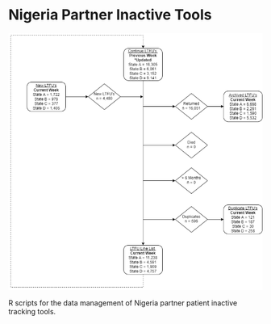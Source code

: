# Nigeria Partner Inactive Tools
![dataflow](https://github.com/randyyee/Nigeria-Partner-Inactive-Tracking-Tool/blob/master/DataFlow.png)
  
R scripts for the data management of Nigeria partner patient inactive tracking tools.
